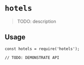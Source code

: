 # `hotels`

> TODO: description

## Usage

```
const hotels = require('hotels');

// TODO: DEMONSTRATE API
```
